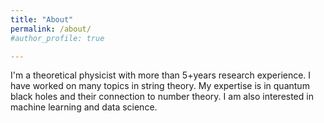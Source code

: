 ```yaml
---
title: "About"
permalink: /about/
#author_profile: true

---
```


  I'm a theoretical physicist with more than 5+years research experience. I have worked on many topics in string theory. My expertise is in quantum black holes and their connection to number theory. I am also interested in machine learning and data science. 
